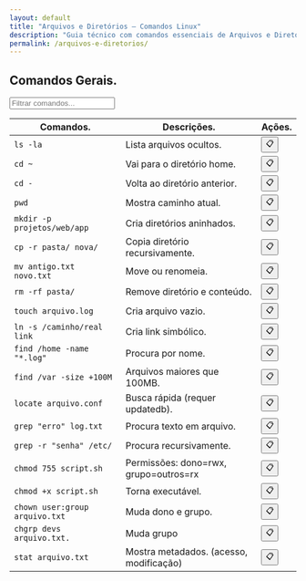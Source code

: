 ```yaml
---
layout: default
title: "Arquivos e Diretórios — Comandos Linux"
description: "Guia técnico com comandos essenciais de Arquivos e Diretórios. Copie, cole e use direto no terminal. Organizado por arquivos e diretórios."
permalink: /arquivos-e-diretorios/
---
```



<section>



<h2>Comandos Gerais.</h2>



<input type="text" oninput="filtrarLinhas(this.value)" placeholder="Filtrar comandos...">
<script>
function filtrarLinhas(termo) {
  const linhas = document.querySelectorAll('tbody tr');
  linhas.forEach(linha => {
    linha.style.display = linha.textContent.toLowerCase().includes(termo.toLowerCase()) ? '' : 'none';
  });
}
</script>


<div class="table-container">
<table class="evergreen-table">
  <thead>
    <tr>
      <th>Comandos.</th>
      <th>Descrições.</th>
      <th>Ações.</th>
    </tr>
  </thead>
  <tbody>
    <tr>
      <td data-label="Comando"><code>ls -la</code></td>
      <td data-label="Descrição">Lista arquivos ocultos.</td>
      <td data-label="Ação"><button class="copy-btn" data-command="ls -la">📋</button></td>
    </tr>
    <tr>
      <td data-label="Comando"><code>cd ~</code></td>
      <td data-label="Descrição">Vai para o diretório home.</td>
      <td data-label="Ação"><button class="copy-btn" data-command="cd ~">📋</button></td>
    </tr>
    <tr>
      <td data-label="Comando"><code>cd -</code></td>
      <td data-label="Descrição">Volta ao diretório anterior.</td>
      <td data-label="Ação"><button class="copy-btn" data-command="cd -">📋</button></td>
    </tr>
    <tr>
      <td data-label="Comando"><code>pwd</code></td>
      <td data-label="Descrição">Mostra caminho atual.</td>
      <td data-label="Ação"><button class="copy-btn" data-command="pwd">📋</button></td>
    </tr>
    <tr>
      <td data-label="Comando"><code>mkdir -p projetos/web/app</code></td>
      <td data-label="Descrição">Cria diretórios aninhados.</td>
      <td data-label="Ação"><button class="copy-btn" data-command="mkdir -p projetos/web/app">📋</button></td>
    </tr>
    <tr>
      <td data-label="Comando"><code>cp -r pasta/ nova/</code></td>
      <td data-label="Descrição">Copia diretório recursivamente.</td>
      <td data-label="Ação"><button class="copy-btn" data-command="cp -r pasta/ nova/">📋</button></td>
    </tr>
    <tr>
      <td data-label="Comando"><code>mv antigo.txt novo.txt</code></td>
      <td data-label="Descrição">Move ou renomeia.</td>
      <td data-label="Ação"><button class="copy-btn" data-command="mv antigo.txt novo.txt">📋</button></td>
    </tr>
    <tr>
      <td data-label="Comando"><code>rm -rf pasta/</code></td>
      <td data-label="Descrição">Remove diretório e conteúdo.</td>
      <td data-label="Ação"><button class="copy-btn" data-command="rm -rf pasta/">📋</button></td>
    </tr>
    <tr>
      <td data-label="Comando"><code>touch arquivo.log</code></td>
      <td data-label="Descrição">Cria arquivo vazio.</td>
      <td data-label="Ação"><button class="copy-btn" data-command="touch arquivo.log">📋</button></td>
    </tr>
    <tr>
      <td data-label="Comando"><code>ln -s /caminho/real link</code></td>
      <td data-label="Descrição">Cria link simbólico.</td>
      <td data-label="Ação"><button class="copy-btn" data-command="ln -s /caminho/real link">📋</button></td>
    </tr>
    <tr>
      <td data-label="Comando"><code>find /home -name "*.log"</code></td>
      <td data-label="Descrição">Procura por nome.</td>
      <td data-label="Ação"><button class="copy-btn" data-command="find /home -name &quot;*.log&quot;">📋</button></td>
    </tr>
    <tr>
      <td data-label="Comando"><code>find /var -size +100M</code></td>
      <td data-label="Descrição">Arquivos maiores que 100MB.</td>
      <td data-label="Ação"><button class="copy-btn" data-command="find /var -size +100M">📋</button></td>
    </tr>
    <tr>
      <td data-label="Comando"><code>locate arquivo.conf</code></td>
      <td data-label="Descrição">Busca rápida (requer updatedb).</td>
      <td data-label="Ação"><button class="copy-btn" data-command="locate arquivo.conf">📋</button></td>
    </tr>
    <tr>
      <td data-label="Comando"><code>grep "erro" log.txt</code></td>
      <td data-label="Descrição">Procura texto em arquivo.</td>
      <td data-label="Ação"><button class="copy-btn" data-command="grep &quot;erro&quot; log.txt">📋</button></td>
    </tr>
    <tr>
      <td data-label="Comando"><code>grep -r "senha" /etc/</code></td>
      <td data-label="Descrição">Procura recursivamente.</td>
      <td data-label="Ação"><button class="copy-btn" data-command="grep -r &quot;senha&quot; /etc/">📋</button></td>
    </tr>
    <tr>
      <td data-label="Comando"><code>chmod 755 script.sh</code></td>
      <td data-label="Descrição">Permissões: dono=rwx, grupo=outros=rx</td>
      <td data-label="Ação"><button class="copy-btn" data-command="chmod 755 script.sh">📋</button></td>
    </tr>
    <tr>
      <td data-label="Comando"><code>chmod +x script.sh</code></td>
      <td data-label="Descrição">Torna executável.</td>
      <td data-label="Ação"><button class="copy-btn" data-command="chmod +x script.sh">📋</button></td>
    </tr>
    <tr>
      <td data-label="Comando"><code>chown user:group arquivo.txt</code></td>
      <td data-label="Descrição">Muda dono e grupo.</td>
      <td data-label="Ação"><button class="copy-btn" data-command="chown user:group arquivo.txt">📋</button></td>
    </tr>
    <tr>
      <td data-label="Comando"><code>chgrp devs arquivo.txt.</code></td>
      <td data-label="Descrição">Muda grupo</td>
      <td data-label="Ação"><button class="copy-btn" data-command="chgrp devs arquivo.txt">📋</button></td>
    </tr>
    <tr>
      <td data-label="Comando"><code>stat arquivo.txt</code></td>
      <td data-label="Descrição">Mostra metadados. (acesso, modificação)</td>
      <td data-label="Ação"><button class="copy-btn" data-command="stat arquivo.txt">📋</button></td>
    </tr>
  </tbody>
</table>
</div>





</section>
